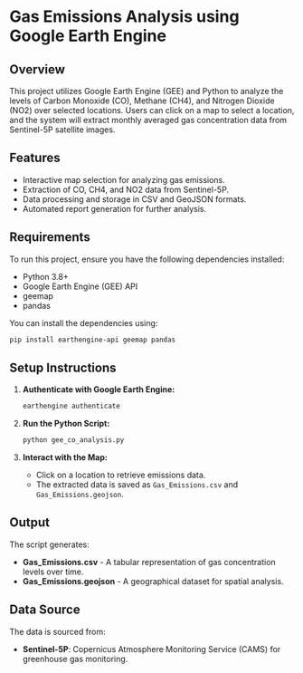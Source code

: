 # Gas Emissions Analysis using Google Earth Engine

## Overview
This project utilizes Google Earth Engine (GEE) and Python to analyze the levels of Carbon Monoxide (CO), Methane (CH4), and Nitrogen Dioxide (NO2) over selected locations. Users can click on a map to select a location, and the system will extract monthly averaged gas concentration data from Sentinel-5P satellite images.

## Features
- Interactive map selection for analyzing gas emissions.
- Extraction of CO, CH4, and NO2 data from Sentinel-5P.
- Data processing and storage in CSV and GeoJSON formats.
- Automated report generation for further analysis.

## Requirements
To run this project, ensure you have the following dependencies installed:

- Python 3.8+
- Google Earth Engine (GEE) API
- geemap
- pandas

You can install the dependencies using:
```sh
pip install earthengine-api geemap pandas
```

## Setup Instructions
1. **Authenticate with Google Earth Engine:**
   ```sh
   earthengine authenticate
   ```

2. **Run the Python Script:**
   ```sh
   python gee_co_analysis.py
   ```

3. **Interact with the Map:**
   - Click on a location to retrieve emissions data.
   - The extracted data is saved as `Gas_Emissions.csv` and `Gas_Emissions.geojson`.

## Output
The script generates:
- **Gas_Emissions.csv** - A tabular representation of gas concentration levels over time.
- **Gas_Emissions.geojson** - A geographical dataset for spatial analysis.

## Data Source
The data is sourced from:
- **Sentinel-5P**: Copernicus Atmosphere Monitoring Service (CAMS) for greenhouse gas monitoring.

